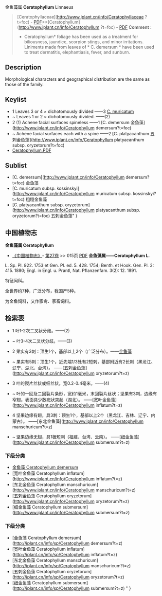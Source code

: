 金鱼藻属 **Ceratophyllum** Linnaeus

> [Ceratophyllaceae](http://www.iplant.cn/info/Ceratophyllaceae ?t=foc) - [PDF](http://iplant.cn/foc/pdf/Ceratophyllaceae.pdf)>>[Ceratophyllum](http://www.iplant.cn/info/Ceratophyllum ?t=foc) - [PDF](http://www.iplant.cn/foc/pdf/Ceratophyllum.pdf)
> **Comment** : 
> * Ceratophyllum* foliage has been used as a treatment for biliousness, jaundice, scorpion stings, and minor irritations. Liniments made from leaves of * C. demersum * have been used to treat dermatitis, elephantiasis, fever, and sunburn.

## Description

Morphological characters and geographical distribution are the same as those of the family.
## Keylist

* 1 Leaves 3 or 4 × dichotomously divided  ——3  [C. muricatum ](http://www.iplant.cn/info/?t=foc)
* ~ Leaves 1 or 2 × dichotomously divided.  ——(2)
* 2 (1) Achene facial surfaces spineless  ——1  [C. demersum 金鱼藻](http://www.iplant.cn/info/Ceratophyllum demersum?t=foc)
* ~ Achene facial surfaces each with a spine  ——2  [C. platyacanthum 五刺金鱼藻](http://www.iplant.cn/info/Ceratophyllum platyacanthum subsp. oryzetorum?t=foc)
* [Ceratophyllum.PDF](http://iplant.cn/foc/pdf/Ceratophyllum.pdf)

## Sublist

* [C.  demersum](http://www.iplant.cn/info/Ceratophyllum demersum?t=foc)
 金鱼藻
* [C.  muricatum subsp. kossinskyi](http://www.iplant.cn/info/Ceratophyllum muricatum subsp. kossinskyi?t=foc)
 粗糙金鱼藻
* [C.  platyacanthum subsp. oryzetorum](http://www.iplant.cn/info/Ceratophyllum platyacanthum subsp. oryzetorum?t=foc) 五刺金鱼藻"
}
## 中国植物志

**金鱼藻属 Ceratophyllum**

* [《中国植物志》](http://www.iplant.cn/frps)- [第27卷](http://www.iplant.cn/frps/vol/27) >> 015页 [PDF](http://www.iplant.cn/frps/pdf/27/015y.pdf)
**金鱼藻属——Ceratophyllum L.**

L. Sp. Pl. 922. 1753 et Gen. Pl. ed. 5. 428. 1754; Benth. et Hook. Gen. Pl. 3: 415. 1880; Engl. in Engl. u. Prantl, Nat. Pflanzenfam. 3(2): 12. 1891.

特征同科。

全世界约7种，广泛分布，我国产5种。

为金鱼饲料，又作家禽、家畜饲料。

## 检索表
* 1 叶1-2次二叉状分歧。——(2)
* ~ 叶3-4次二叉状分歧。——(3)
* 2 果实有3刺：顶生1个，基部以上2个（广泛分布）。——[金鱼藻](Ceratophyllum-demersum-金鱼藻.md)
* ~ 果实有5刺：顶生1个，近先端1/3处有2短刺，基部附近有2长刺（黑龙江、辽宁、湖北、台湾）。 ——[五刺金鱼藻](http://www.iplant.cn/info/Ceratophyllum oryzetorum?t=z)

* 3 叶的裂片丝状或细丝状，宽0.2-0.4毫米。——(4)
* ~ 叶的一回及二回裂片条形，宽约1毫米，末回裂片丝状；坚果有3刺，边缘有窄翅，表面具少数疣状突起（湖北）。 ——[宽叶金鱼藻](http://www.iplant.cn/info/Ceratophyllum inflatum?t=z)

* 4 坚果边缘有翅，具3刺：顶生1个，基部以上2个（黑龙江、吉林、辽宁、内蒙古）。 ——[东北金鱼藻](http://www.iplant.cn/info/Ceratophyllum manschuricum?t=z)
* ~ 坚果边缘无翅，具1极短刺（福建、台湾、云南）。 ——[细金鱼藻](http://www.iplant.cn/info/Ceratophyllum submersum?t=z)

### 下级分类
* [金鱼藻  Ceratophyllum demersum](Ceratophyllum-demersum-金鱼藻.md)
* [宽叶金鱼藻  Ceratophyllum inflatum](http://www.iplant.cn/info/Ceratophyllum inflatum?t=z)
* [东北金鱼藻  Ceratophyllum manschuricum](http://www.iplant.cn/info/Ceratophyllum manschuricum?t=z)
* [五刺金鱼藻  Ceratophyllum oryzetorum](http://www.iplant.cn/info/Ceratophyllum oryzetorum?t=z)
* [细金鱼藻  Ceratophyllum submersum](http://www.iplant.cn/info/Ceratophyllum submersum?t=z)

### 下级分类
* [金鱼藻  Ceratophyllum demersum](http://iplant.cn/info/sp/Ceratophyllum demersum?t=z)
* [宽叶金鱼藻  Ceratophyllum inflatum](http://iplant.cn/info/sp/Ceratophyllum inflatum?t=z)
* [东北金鱼藻  Ceratophyllum manschuricum](http://iplant.cn/info/sp/Ceratophyllum manschuricum?t=z)
* [五刺金鱼藻  Ceratophyllum oryzetorum](http://iplant.cn/info/sp/Ceratophyllum oryzetorum?t=z)
* [细金鱼藻  Ceratophyllum submersum](http://iplant.cn/info/sp/Ceratophyllum submersum?t=z)
"
}